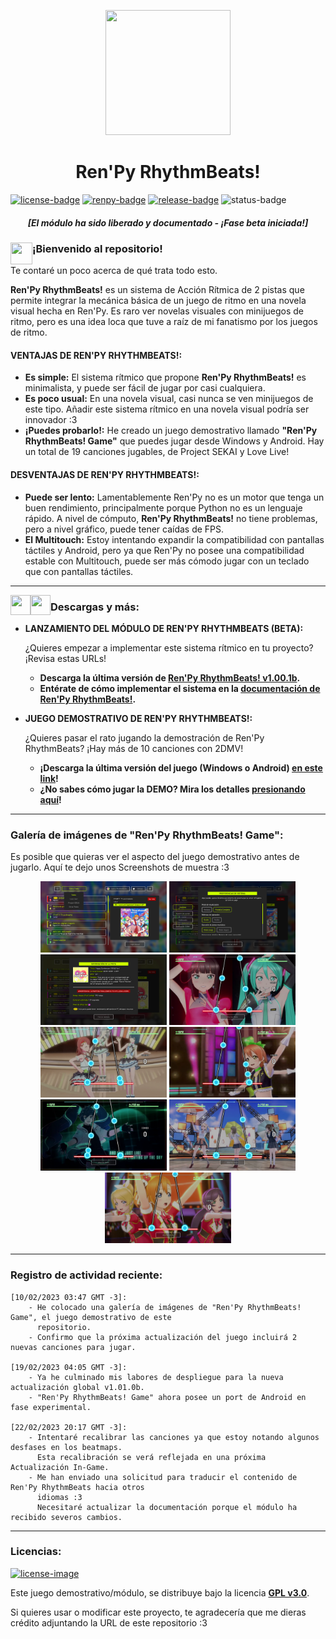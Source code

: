 [license]: https://www.gnu.org/licenses/gpl-3.0
[renpy]: https://renpy.org/
[release]: https://github.com/CharlieFuu69/RenPy_RhythmBeats/releases

[renpy-badge]: https://img.shields.io/badge/Ren'Py-v7.4.11-red?style=for-the-badge&logo=python
[license-badge]: https://img.shields.io/badge/License-GPLv3-blue.svg?style=for-the-badge
[license-image]: https://www.gnu.org/graphics/gplv3-with-text-136x68.png
[status-badge]: https://img.shields.io/badge/Status-Beta-000077?style=for-the-badge
[release-badge]: https://img.shields.io/github/v/release/CharlieFuu69/RenPy_RhythmBeats?style=for-the-badge&logo=github


<p align="center">
  <img width="200" height="200" src="https://user-images.githubusercontent.com/77955772/208582867-fe267999-3f6c-448f-ae78-26b14ced10ac.png">
</p>

<h1 align = "center"> Ren'Py RhythmBeats! </h1>

[![license-badge]][license] [![renpy-badge]][renpy] [![release-badge]][release] ![status-badge]

<h5 align = "center">
    <i>[El módulo ha sido liberado y documentado - ¡Fase beta iniciada!]</i>
</h5>

<p>
  <img align="left" width="35" height="35" src="https://user-images.githubusercontent.com/77955772/195962734-6a3e86be-c5c5-475f-8980-815819b07dfa.png"/>
  <h3> ¡Bienvenido al repositorio! </h3>
</p>

Te contaré un poco acerca de qué trata todo esto.

**Ren'Py RhythmBeats!** es un sistema de Acción Rítmica de 2 pistas que permite integrar la mecánica básica de un juego de ritmo en una novela visual hecha en Ren'Py. Es raro ver novelas visuales con minijuegos de ritmo, pero es una idea loca que tuve a raíz de mi fanatismo por los juegos de ritmo.

#### VENTAJAS DE REN'PY RHYTHMBEATS!:

* **Es simple:** El sistema rítmico que propone **Ren'Py RhythmBeats!** es minimalista, y puede ser fácil de jugar por casi cualquiera.
* **Es poco usual:** En una novela visual, casi nunca se ven minijuegos de este tipo. Añadir este sistema rítmico en una novela visual podría ser innovador :3
* **¡Puedes probarlo!:** He creado un juego demostrativo llamado **"Ren'Py RhythmBeats! Game"** que puedes jugar desde Windows y Android. Hay un total de 19 canciones jugables, de Project SEKAI y Love Live!

#### DESVENTAJAS DE REN'PY RHYTHMBEATS!:

* **Puede ser lento:** Lamentablemente Ren'Py no es un motor que tenga un buen rendimiento, principalmente porque Python no es un lenguaje rápido. A nivel de cómputo, **Ren'Py RhythmBeats!** no tiene problemas, pero a nivel gráfico, puede tener caídas de FPS.
* **El Multitouch:** Estoy intentando expandir la compatibilidad con pantallas táctiles y Android, pero ya que Ren'Py no posee una compatibilidad estable con Multitouch, puede ser más cómodo jugar con un teclado que con pantallas táctiles.

---

<p align="left">
  <img align="left" width="32" height="32" src="https://user-images.githubusercontent.com/77955772/219849900-522f35c1-ff4e-4a91-b865-6bf8ca0ed1ea.png"/>
  <img align="left" width="32" height="32" src="https://user-images.githubusercontent.com/77955772/219849896-840fd10f-1b21-40ec-a416-2e20a1378233.png"/>
  <h3> Descargas y más: </h3>
</p>

* **LANZAMIENTO DEL MÓDULO DE REN'PY RHYTHMBEATS (BETA):**

  ¿Quieres empezar a implementar este sistema rítmico en tu proyecto? ¡Revisa estas URLs!
  * **Descarga la última versión de [Ren'Py RhythmBeats! v1.00.1b](https://github.com/CharlieFuu69/RenPy_RhythmBeats/releases/tag/v1.00.1b_module).**
  * **Entérate de cómo implementar el sistema en la [documentación de Ren'Py RhythmBeats!](https://github.com/CharlieFuu69/RenPy_RhythmBeats/blob/main/docs/doc_mainpage.md).**
  
* **JUEGO DEMOSTRATIVO DE REN'PY RHYTHMBEATS!:**

  ¿Quieres pasar el rato jugando la demostración de Ren'Py RhythmBeats? ¡Hay más de 10 canciones con 2DMV!
  * **¡Descarga la última versión del juego (Windows o Android) [en este link](https://github.com/CharlieFuu69/RenPy_RhythmBeats/releases/latest)!**
  * **¿No sabes cómo jugar la DEMO? Mira los detalles [presionando aquí](DETALLES_DEMO.md)!**

---
### Galería de imágenes de "Ren'Py RhythmBeats! Game":

Es posible que quieras ver el aspecto del juego demostrativo antes de jugarlo. Aquí te dejo unos Screenshots de muestra :3

<p align="center">
  <img width="40%" height="40%" src="src/screenshots/screenshot0003.png"/>
  <img width="40%" height="40%" src="src/screenshots/screenshot0004.png"/>
  <br>
  <img width="40%" height="40%" src="src/screenshots/screenshot0002.png"/>
  <img width="40%" height="40%" src="src/screenshots/screenshot0006.png"/>
  <br>
  <img width="40%" height="40%" src="src/screenshots/screenshot0007.png"/>
  <img width="40%" height="40%" src="src/screenshots/screenshot0009.png"/>
  <br>
  <img width="40%" height="40%" src="src/screenshots/screenshot0011.png"/>
  <img width="40%" height="40%" src="src/screenshots/screenshot0012.png"/>
  <br>
  <img width="40%" height="40%" src="src/screenshots/screenshot0013.png"/>
  
</p>

---

### Registro de actividad reciente:
```   
[10/02/2023 03:47 GMT -3]:
    - He colocado una galería de imágenes de "Ren'Py RhythmBeats! Game", el juego demostrativo de este
      repositorio.
    - Confirmo que la próxima actualización del juego incluirá 2 nuevas canciones para jugar.
    
[19/02/2023 04:05 GMT -3]:
    - Ya he culminado mis labores de despliegue para la nueva actualización global v1.01.0b.
    - "Ren'Py RhythmBeats! Game" ahora posee un port de Android en fase experimental.
    
[22/02/2023 20:17 GMT -3]:
    - Intentaré recalibrar las canciones ya que estoy notando algunos desfases en los beatmaps.
      Esta recalibración se verá reflejada en una próxima Actualización In-Game.
    - Me han enviado una solicitud para traducir el contenido de Ren'Py RhythmBeats hacia otros
      idiomas :3
      Necesitaré actualizar la documentación porque el módulo ha recibido severos cambios.
```

---
### Licencias:
[![license-image]][license]

Este juego demostrativo/módulo, se distribuye bajo la licencia **[GPL v3.0](https://www.gnu.org/licenses/gpl-3.0)**.

Si quieres usar o modificar este proyecto, te agradecería que me dieras crédito adjuntando la URL de este repositorio :3

